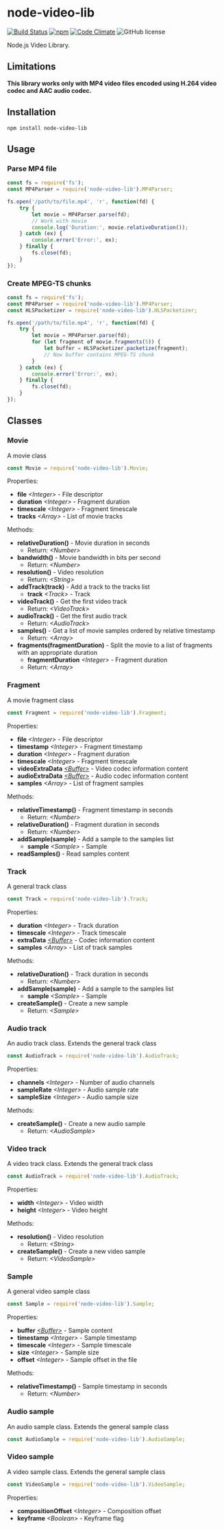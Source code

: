 # node-video-lib

[![Build Status](https://travis-ci.org/pipll/node-video-lib.svg?branch=master)](https://travis-ci.org/pipll/node-video-lib) [![npm](https://img.shields.io/npm/v/node-video-lib.svg)](https://www.npmjs.com/package/node-video-lib) [![Code Climate](https://codeclimate.com/github/pipll/node-video-lib/badges/gpa.svg)](https://codeclimate.com/github/pipll/node-video-lib) ![GitHub license](https://img.shields.io/github/license/pipll/node-video-lib.svg)

Node.js Video Library.

## Limitations

**This library works only with MP4 video files encoded using H.264 video codec and AAC audio codec.** 

## Installation

```
npm install node-video-lib
```

## Usage

### Parse MP4 file

```javascript
const fs = require('fs');
const MP4Parser = require('node-video-lib').MP4Parser;

fs.open('/path/to/file.mp4', 'r', function(fd) {
    try {
        let movie = MP4Parser.parse(fd);
        // Work with movie
        console.log('Duration:', movie.relativeDuration());
    } catch (ex) {
        console.error('Error:', ex);
    } finally {
        fs.close(fd);
    }
});
```

### Create MPEG-TS chunks

```javascript
const fs = require('fs');
const MP4Parser = require('node-video-lib').MP4Parser;
const HLSPacketizer = require('node-video-lib').HLSPacketizer;

fs.open('/path/to/file.mp4', 'r', function(fd) {
    try {
        let movie = MP4Parser.parse(fd);
        for (let fragment of movie.fragments(5)) {
            let buffer = HLSPacketizer.packetize(fragment);
            // Now buffer contains MPEG-TS chunk
        }
    } catch (ex) {
        console.error('Error:', ex);
    } finally {
        fs.close(fd);
    }
});
```

## Classes

### Movie

A movie class

```javascript
const Movie = require('node-video-lib').Movie;
```

Properties:

* **file** *\<Integer\>* - File descriptor
* **duration** *\<Integer\>* - Fragment duration
* **timescale** *\<Integer\>* - Fragment timescale
* **tracks** *\<Array\>* - List of movie tracks

Methods:

* **relativeDuration()** - Movie duration in seconds
    * Return: *\<Number\>*
* **bandwidth()** - Movie bandwidth in bits per second
    * Return: *\<Number\>*
* **resolution()** - Video resolution
    * Return: *\<String\>*
* **addTrack(track)** - Add a track to the tracks list
    * **track** *\<Track\>* - Track
* **videoTrack()** - Get the first video track
    * Return: *\<VideoTrack\>*
* **audioTrack()** - Get the first audio track
    * Return: *\<AudioTrack\>*
* **samples()** - Get a list of movie samples ordered by relative timestamp
    * Return: *\<Array\>*
* **fragments(fragmentDuration)** - Split the movie to a list of fragments with an appropriate duration
    * **fragmentDuration** *\<Integer\>* - Fragment duration
    * Return: *\<Array\>*

### Fragment

A movie fragment class

```javascript
const Fragment = require('node-video-lib').Fragment;
```

Properties:

* **file** *\<Integer\>* - File descriptor
* **timestamp** *\<Integer\>* - Fragment timestamp
* **duration** *\<Integer\>* - Fragment duration
* **timescale** *\<Integer\>* - Fragment timescale
* **videoExtraData** [*\<Buffer\>*](https://nodejs.org/api/buffer.html) - Video codec information content
* **audioExtraData** [*\<Buffer\>*](https://nodejs.org/api/buffer.html) - Audio codec information content
* **samples** *\<Array\>* - List of fragment samples

Methods:

* **relativeTimestamp()** - Fragment timestamp in seconds
    * Return: *\<Number\>*
* **relativeDuration()** - Fragment duration in seconds
    * Return: *\<Number\>*
* **addSample(sample)** - Add a sample to the samples list
    * **sample** *\<Sample\>* - Sample
* **readSamples()** - Read samples content

### Track

A general track class

```javascript
const Track = require('node-video-lib').Track;
```

Properties:

* **duration** *\<Integer\>* - Track duration
* **timescale** *\<Integer\>* - Track timescale
* **extraData** [*\<Buffer\>*](https://nodejs.org/api/buffer.html) - Codec information content
* **samples** *\<Array\>* - List of track samples

Methods:

* **relativeDuration()** - Track duration in seconds
    * Return: *\<Number\>*
* **addSample(sample)** - Add a sample to the samples list
    * **sample** *\<Sample\>* - Sample
* **createSample()** - Create a new sample
    * Return: *\<Sample\>*

### Audio track

An audio track class. Extends the general track class

```javascript
const AudioTrack = require('node-video-lib').AudioTrack;
```

Properties:

* **channels** *\<Integer\>* - Number of audio channels
* **sampleRate** *\<Integer\>* - Audio sample rate
* **sampleSize** *\<Integer\>* - Audio sample size

Methods:

* **createSample()** - Create a new audio sample
    * Return: *\<AudioSample\>*

### Video track

A video track class. Extends the general track class

```javascript
const AudioTrack = require('node-video-lib').AudioTrack;
```

Properties:

* **width** *\<Integer\>* - Video width
* **height** *\<Integer\>* - Video height

Methods:

* **resolution()** - Video resolution
    * Return: *\<String\>*
* **createSample()** - Create a new video sample
    * Return: *\<VideoSample\>*

### Sample

A general video sample class

```javascript
const Sample = require('node-video-lib').Sample;
```

Properties:

* **buffer** [*\<Buffer\>*](https://nodejs.org/api/buffer.html) - Sample content
* **timestamp** *\<Integer\>* - Sample timestamp
* **timescale** *\<Integer\>* - Sample timescale
* **size** *\<Integer\>* - Sample size
* **offset** *\<Integer\>* - Sample offset in the file

Methods:

* **relativeTimestamp()** - Sample timestamp in seconds
    * Return: *\<Number\>*

### Audio sample

An audio sample class. Extends the general sample class

```javascript
const AudioSample = require('node-video-lib').AudioSample;
```

### Video sample

A video sample class. Extends the general sample class

```javascript
const VideoSample = require('node-video-lib').VideoSample;
```

Properties:

* **compositionOffset** *\<Integer\>* - Composition offset
* **keyframe** *\<Boolean\>* - Keyframe flag
